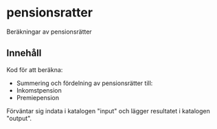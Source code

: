 # pensionsratter
Beräkningar av pensionsrätter

## Innehåll
Kod för att beräkna:
* Summering och fördelning av pensionsrätter till:
 * Inkomstpension
 * Premiepension

Förväntar sig indata i katalogen "input" och lägger resultatet i katalogen "output".
